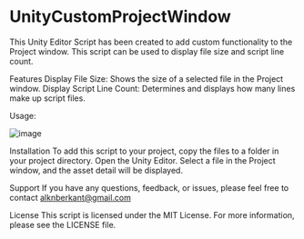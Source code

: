 # UnityCustomProjectWindow

This Unity Editor Script has been created to add custom functionality to the Project window. This script can be used to display file size and script line count.

Features
Display File Size: Shows the size of a selected file in the Project window.
Display Script Line Count: Determines and displays how many lines make up script files.

Usage:

![image](https://github.com/balkann/UnityCustomProjectWindow/assets/47062449/eb716a8a-bc35-4289-9f3f-07f336b4e8d4)


Installation
To add this script to your project, copy the files to a folder in your project directory.
Open the Unity Editor.
Select a file in the Project window, and the asset detail will be displayed.

Support
If you have any questions, feedback, or issues, please feel free to contact alknberkant@gmail.com

License
This script is licensed under the MIT License. For more information, please see the LICENSE file.
